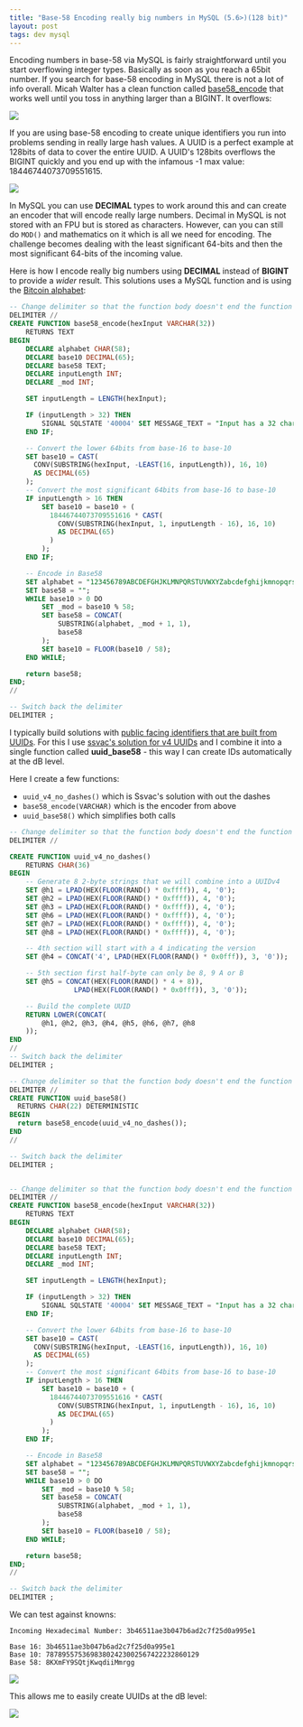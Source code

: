 ```yaml
---
title: "Base-58 Encoding really big numbers in MySQL (5.6>)(128 bit)"
layout: post
tags: dev mysql
---
```


Encoding numbers in base-58 via MySQL is fairly straightforward until you start overflowing integer types.  Basically as soon as you reach a 65bit number.  If you search for base-58 encoding in MySQL there is not a lot of info overall.  Micah Walter has a clean function called [base58_encode](https://gist.github.com/micahwalter/d6c8f8bc677978cf01a5) that works well until you toss in anything larger than a BIGINT.  It overflows:

<img class="carbon" src="https://s3-us-west-2.amazonaws.com/chrisschuld.com/images/base58_encode.png"/>

If you are using base-58 encoding to create unique identifiers you run into problems sending in really large hash values.  A UUID is a perfect example at 128bits of data to cover the entire UUID.  A UUID's 128bits overflows the BIGINT quickly and you end up with the infamous -1 max value: 18446744073709551615.

<img class="carbon" src="https://s3-us-west-2.amazonaws.com/chrisschuld.com/images/overflow_mysql_base58.png"/>

In MySQL you can use **DECIMAL** types to work around this and can create an encoder that will encode really large numbers.  Decimal in MySQL is not stored with an FPU but is stored as characters.  However, can you can still do `MOD()` and mathematics on it which is all we need for encoding.  The challenge becomes dealing with the least significant 64-bits and then the most significant 64-bits of the incoming value.

Here is how I encode really big numbers using **DECIMAL** instead of **BIGINT** to provide a *wider* result.  This solutions uses a MySQL function and is using the [Bitcoin alphabet](https://en.bitcoin.it/wiki/Base58Check_encoding):

```sql
-- Change delimiter so that the function body doesn't end the function declaration
DELIMITER //
CREATE FUNCTION base58_encode(hexInput VARCHAR(32))
    RETURNS TEXT
BEGIN
    DECLARE alphabet CHAR(58);
    DECLARE base10 DECIMAL(65);
    DECLARE base58 TEXT;
    DECLARE inputLength INT;
    DECLARE _mod INT;

    SET inputLength = LENGTH(hexInput);

    IF (inputLength > 32) THEN
        SIGNAL SQLSTATE '40004' SET MESSAGE_TEXT = "Input has a 32 character maximum";
    END IF;

    -- Convert the lower 64bits from base-16 to base-10
    SET base10 = CAST(
      CONV(SUBSTRING(hexInput, -LEAST(16, inputLength)), 16, 10)
      AS DECIMAL(65)
    );
    -- Convert the most significant 64bits from base-16 to base-10
    IF inputLength > 16 THEN
        SET base10 = base10 + (
          18446744073709551616 * CAST(
            CONV(SUBSTRING(hexInput, 1, inputLength - 16), 16, 10)
            AS DECIMAL(65)
          )
        );
    END IF;

    -- Encode in Base58
    SET alphabet = "123456789ABCDEFGHJKLMNPQRSTUVWXYZabcdefghijkmnopqrstuvwxyz";
    SET base58 = "";
    WHILE base10 > 0 DO
        SET _mod = base10 % 58;
        SET base58 = CONCAT(
            SUBSTRING(alphabet, _mod + 1, 1),
            base58
        );
        SET base10 = FLOOR(base10 / 58);
    END WHILE;

    return base58;
END;
//

-- Switch back the delimiter
DELIMITER ;
```

I typically build solutions with [public facing identifiers that are built from UUIDs](/2020/04/an-application-building-block-unique-ids-for-things/).  For this I use [ssvac's solution for v4 UUIDs](https://stackoverflow.com/questions/32965743/how-to-generate-a-uuidv4-in-mysql) and I combine it into a single function called **uuid_base58** - this way I can create IDs automatically at the dB level.

Here I create a few functions:
+ `uuid_v4_no_dashes()` which is Ssvac's solution with out the dashes
+ `base58_encode(VARCHAR)` which is the encoder from above
+ `uuid_base58()` which simplifies both calls

```sql
-- Change delimiter so that the function body doesn't end the function declaration
DELIMITER //

CREATE FUNCTION uuid_v4_no_dashes()
    RETURNS CHAR(36)
BEGIN
    -- Generate 8 2-byte strings that we will combine into a UUIDv4
    SET @h1 = LPAD(HEX(FLOOR(RAND() * 0xffff)), 4, '0');
    SET @h2 = LPAD(HEX(FLOOR(RAND() * 0xffff)), 4, '0');
    SET @h3 = LPAD(HEX(FLOOR(RAND() * 0xffff)), 4, '0');
    SET @h6 = LPAD(HEX(FLOOR(RAND() * 0xffff)), 4, '0');
    SET @h7 = LPAD(HEX(FLOOR(RAND() * 0xffff)), 4, '0');
    SET @h8 = LPAD(HEX(FLOOR(RAND() * 0xffff)), 4, '0');

    -- 4th section will start with a 4 indicating the version
    SET @h4 = CONCAT('4', LPAD(HEX(FLOOR(RAND() * 0x0fff)), 3, '0'));

    -- 5th section first half-byte can only be 8, 9 A or B
    SET @h5 = CONCAT(HEX(FLOOR(RAND() * 4 + 8)),
                LPAD(HEX(FLOOR(RAND() * 0x0fff)), 3, '0'));

    -- Build the complete UUID
    RETURN LOWER(CONCAT(
        @h1, @h2, @h3, @h4, @h5, @h6, @h7, @h8
    ));
END
//
-- Switch back the delimiter
DELIMITER ;

-- Change delimiter so that the function body doesn't end the function declaration
DELIMITER //
CREATE FUNCTION uuid_base58()
  RETURNS CHAR(22) DETERMINISTIC
BEGIN
  return base58_encode(uuid_v4_no_dashes());
END
//

-- Switch back the delimiter
DELIMITER ;


-- Change delimiter so that the function body doesn't end the function declaration
DELIMITER //
CREATE FUNCTION base58_encode(hexInput VARCHAR(32))
    RETURNS TEXT
BEGIN
    DECLARE alphabet CHAR(58);
    DECLARE base10 DECIMAL(65);
    DECLARE base58 TEXT;
    DECLARE inputLength INT;
    DECLARE _mod INT;

    SET inputLength = LENGTH(hexInput);

    IF (inputLength > 32) THEN
        SIGNAL SQLSTATE '40004' SET MESSAGE_TEXT = "Input has a 32 character maximum";
    END IF;

    -- Convert the lower 64bits from base-16 to base-10
    SET base10 = CAST(
      CONV(SUBSTRING(hexInput, -LEAST(16, inputLength)), 16, 10)
      AS DECIMAL(65)
    );
    -- Convert the most significant 64bits from base-16 to base-10
    IF inputLength > 16 THEN
        SET base10 = base10 + (
          18446744073709551616 * CAST(
            CONV(SUBSTRING(hexInput, 1, inputLength - 16), 16, 10)
            AS DECIMAL(65)
          )
        );
    END IF;

    -- Encode in Base58
    SET alphabet = "123456789ABCDEFGHJKLMNPQRSTUVWXYZabcdefghijkmnopqrstuvwxyz";
    SET base58 = "";
    WHILE base10 > 0 DO
        SET _mod = base10 % 58;
        SET base58 = CONCAT(
            SUBSTRING(alphabet, _mod + 1, 1),
            base58
        );
        SET base10 = FLOOR(base10 / 58);
    END WHILE;

    return base58;
END;
//

-- Switch back the delimiter
DELIMITER ;

```

We can test against knowns:
```
Incoming Hexadecimal Number: 3b46511ae3b047b6ad2c7f25d0a995e1

Base 16: 3b46511ae3b047b6ad2c7f25d0a995e1
Base 10: 78789557536983802423002567422232860129
Base 58: 8KXmFY9SQtjKwqdiiMmrgg
```
<img class="carbon" src="https://s3-us-west-2.amazonaws.com/chrisschuld.com/images/base58_testing.png"/>

This allows me to easily create UUIDs at the dB level:

<img class="carbon" src="https://s3-us-west-2.amazonaws.com/chrisschuld.com/images/select_uuid_base58.png"/>
